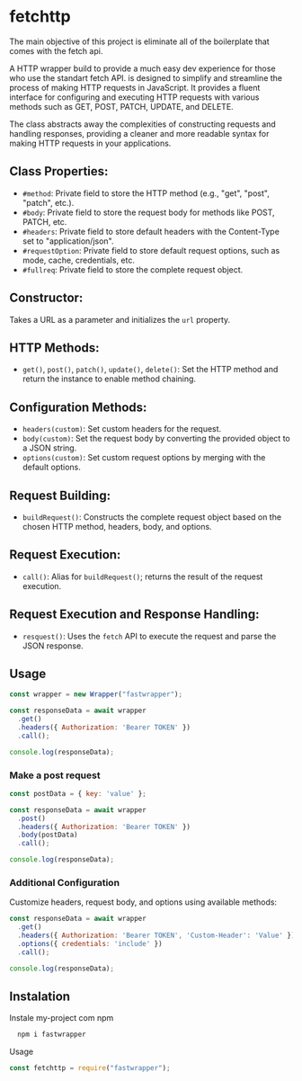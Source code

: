
# fetchttp


The main objective of this project is eliminate all of the boilerplate that comes with the fetch api.

A HTTP wrapper build to provide a much easy dev experience for those who use the standart fetch API. is designed to simplify and streamline the process of making HTTP requests in JavaScript. It provides a fluent interface for configuring and executing HTTP requests with various methods such as GET, POST, PATCH, UPDATE, and DELETE.

The class abstracts away the complexities of constructing requests and handling responses, providing a cleaner and more readable syntax for making HTTP requests in your applications.

## Class Properties:

- `#method`: Private field to store the HTTP method (e.g., "get", "post", "patch", etc.).
- `#body`: Private field to store the request body for methods like POST, PATCH, etc.
- `#headers`: Private field to store default headers with the Content-Type set to "application/json".
- `#requestOption`: Private field to store default request options, such as mode, cache, credentials, etc.
- `#fullreq`: Private field to store the complete request object.

## Constructor:

Takes a URL as a parameter and initializes the `url` property.

## HTTP Methods:

- `get()`, `post()`, `patch()`, `update()`, `delete()`: Set the HTTP method and return the instance to enable method chaining.

## Configuration Methods:

- `headers(custom)`: Set custom headers for the request.
- `body(custom)`: Set the request body by converting the provided object to a JSON string.
- `options(custom)`: Set custom request options by merging with the default options.

## Request Building:

- `buildRequest()`: Constructs the complete request object based on the chosen HTTP method, headers, body, and options.

## Request Execution:

- `call()`: Alias for `buildRequest()`; returns the result of the request execution.

## Request Execution and Response Handling:

- `resquest()`: Uses the `fetch` API to execute the request and parse the JSON response.

## Usage

```javascript 
const wrapper = new Wrapper("fastwrapper");

const responseData = await wrapper
  .get()
  .headers({ Authorization: 'Bearer TOKEN' })
  .call();

console.log(responseData);
``` 


### Make a post request 


```javascript
const postData = { key: 'value' };

const responseData = await wrapper
  .post()
  .headers({ Authorization: 'Bearer TOKEN' })
  .body(postData)
  .call();

console.log(responseData);
```


### Additional Configuration

Customize headers, request body, and options using available methods:


```javascript
const responseData = await wrapper
  .get()
  .headers({ Authorization: 'Bearer TOKEN', 'Custom-Header': 'Value' })
  .options({ credentials: 'include' })
  .call();

console.log(responseData);
```



## Instalation

Instale my-project com npm

```bash
  npm i fastwrapper
```
  
Usage

```javascript
const fetchttp = require("fastwrapper");

```

